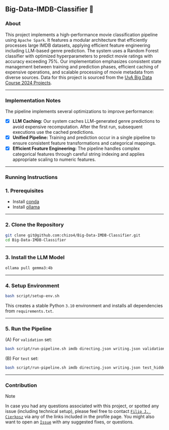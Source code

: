 ## **Big-Data-IMDB-Classifier** 🍿

### **About**
This project implements a high-performance movie classification pipeline using `Apache Spark`. It features a modular architecture that efficiently processes large IMDB datasets, applying efficient feature engineering including LLM-based genre prediction. The system uses a Random Forest classifier with optimized hyperparameters to predict movie ratings with accuracy exceeding 75%. Our implementation emphasizes consistent state management between training and prediction phases, efficient caching of expensive operations, and scalable processing of movie metadata from diverse sources. Data for this project is sourced from the [UvA Big Data Course 2024 Projects](https://github.com/hazourahh/big-data-course-2024-projects).

---

### **Implementation Notes**

The pipeline implements several optimizations to improve performance:
- [X] **LLM Caching:** Our system caches LLM-generated genre predictions to avoid expensive recomputation. After the first run, subsequent executions use the cached predictions.
- [X] **Unified Pipeline:** Training and prediction occur in a single pipeline to ensure consistent feature transformations and categorical mappings.
- [X] **Efficient Feature Engineering:** The pipeline handles complex categorical features through careful string indexing and applies appropriate scaling to numeric features.

---

### **Running Instructions**

### 1. Prerequisites
- Install [conda](https://docs.conda.io/projects/conda/en/latest/user-guide/install/index.html)
- Install [ollama](https://ollama.com/download)

---

### 2. Clone the Repository
```bash
git clone git@github.com:chizo4/Big-Data-IMDB-Classifier.git
cd Big-Data-IMDB-Classifier
```

---

### 3. Install the LLM Model

```bash
ollama pull gemma3:4b
```

---

### 4. Setup Environment

```bash
bash script/setup-env.sh
```

This creates a stable Python `3.10` environment and installs all dependencies from `requirements.txt`.

---

### 5. Run the Pipeline

(A) For `validation` set:

```bash
bash script/run-pipeline.sh imdb directing.json writing.json validation_hidden.csv gemma3:4b
```

(B) For `test` set:

```bash
bash script/run-pipeline.sh imdb directing.json writing.json test_hidden.csv gemma3:4b
```

---

### **Contribution**

> [!NOTE]
> In case you had any questions associated with this project, or spotted any issue (including technical setup), please feel free to contact [`Filip J. Cierkosz`](https://github.com/chizo4) via any of the links included in the profile page. You might also want to open an [`Issue`](https://github.com/chizo4/JusTreeAI/issues/new?template=Blank+issue) with any suggested fixes, or questions.
